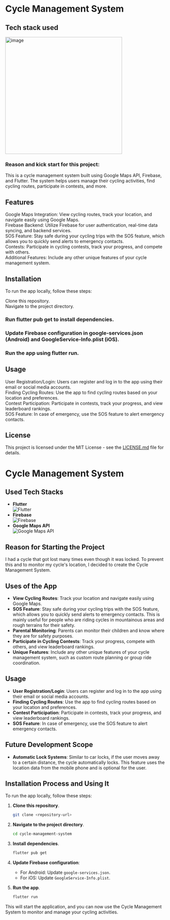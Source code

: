 <h1>Cycle Management System</h1> 

<h2>Tech stack used</h2>
<img width="369" alt="image" src="https://github.com/saikrishy3808u3qr3pur3q/Cycle-Management-Sysytem/assets/114069009/61c42699-bf36-463d-bd11-60a0d56fe7fe">


<h3>Reason and kick start for this project:</h3>

This is a cycle management system built using Google Maps API, Firebase, and Flutter. The system helps users manage their cycling activities, find cycling routes, participate in contests, and more.

## Features
Google Maps Integration: View cycling routes, track your location, and navigate easily using Google Maps. <br/>
Firebase Backend: Utilize Firebase for user authentication, real-time data syncing, and backend services. <br/>
SOS Feature: Stay safe during your cycling trips with the SOS feature, which allows you to quickly send alerts to emergency contacts. <br/>
Contests: Participate in cycling contests, track your progress, and compete with others. <br/>
Additional Features: Include any other unique features of your cycle management system. <br/>
## Installation
To run the app locally, follow these steps:

Clone this repository. <br/>
Navigate to the project directory. <br/>
### Run flutter pub get to install dependencies.
### Update Firebase configuration in google-services.json (Android) and GoogleService-Info.plist (iOS).
### Run the app using flutter run.
## Usage
User Registration/Login: Users can register and log in to the app using their email or social media accounts. <br/>
Finding Cycling Routes: Use the app to find cycling routes based on your location and preferences. <br/>
Contest Participation: Participate in contests, track your progress, and view leaderboard rankings. <br/>
SOS Feature: In case of emergency, use the SOS feature to alert emergency contacts. <br/>

## License

This project is licensed under the MIT License - see the [LICENSE.md](LICENSE.md) file for details.








# Cycle Management System

## Used Tech Stacks

- **Flutter**  
  ![Flutter](https://flutter.dev/assets/images/shared/brand/flutter/logo/flutter-lockup.png)
- **Firebase**  
  ![Firebase](https://firebase.google.com/downloads/brand-guidelines/PNG/logo-standard.png)
- **Google Maps API**  
  ![Google Maps API](https://developers.google.com/maps/images/maps-icon.svg)

## Reason for Starting the Project

I had a cycle that got lost many times even though it was locked. To prevent this and to monitor my cycle's location, I decided to create the Cycle Management System.

## Uses of the App

- **View Cycling Routes**: Track your location and navigate easily using Google Maps.
- **SOS Feature**: Stay safe during your cycling trips with the SOS feature, which allows you to quickly send alerts to emergency contacts. This is mainly useful for people who are riding cycles in mountainous areas and rough terrains for their safety.
- **Parental Monitoring**: Parents can monitor their children and know where they are for safety purposes.
- **Participate in Cycling Contests**: Track your progress, compete with others, and view leaderboard rankings.
- **Unique Features**: Include any other unique features of your cycle management system, such as custom route planning or group ride coordination.

## Usage

- **User Registration/Login**: Users can register and log in to the app using their email or social media accounts.
- **Finding Cycling Routes**: Use the app to find cycling routes based on your location and preferences.
- **Contest Participation**: Participate in contests, track your progress, and view leaderboard rankings.
- **SOS Feature**: In case of emergency, use the SOS feature to alert emergency contacts.

## Future Development Scope

- **Automatic Lock Systems**: Similar to car locks, if the user moves away to a certain distance, the cycle automatically locks. This feature uses the location data from the mobile phone and is optional for the user.

## Installation Process and Using It

To run the app locally, follow these steps:

1. **Clone this repository**.
    ```sh
    git clone <repository-url>
    ```

2. **Navigate to the project directory**.
    ```sh
    cd cycle-management-system
    ```

3. **Install dependencies**.
    ```sh
    flutter pub get
    ```

4. **Update Firebase configuration**:
    - For Android: Update `google-services.json`.
    - For iOS: Update `GoogleService-Info.plist`.

5. **Run the app**.
    ```sh
    flutter run
    ```

This will start the application, and you can now use the Cycle Management System to monitor and manage your cycling activities.
